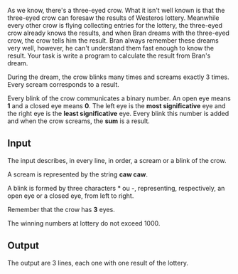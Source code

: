 As we know, there's a three-eyed crow. What it isn't well known is that the three-eyed crow can foresaw the results of Westeros lottery. Meanwhile every other crow is flying collecting entries for the lottery, the three-eyed crow already knows the results, and when Bran dreams with the three-eyed crow, the crow tells him the result. Bran always remember these dreams very well, however, he can't understand them fast enough to know the result. Your task is write a program to calculate the result from Bran's dream.

During the dream, the crow blinks many times and screams exactly 3 times. Every scream corresponds to a result.

Every blink of the crow communicates a binary number. An open eye means **1** and a closed eye means **0**. The left eye is the **most significative** eye and the right eye is the **least significative** eye. Every blink this number is added and when the crow screams, the **sum** is a result.

## Input

The input describes, in every line, in order, a scream or a blink of the crow.

A scream is represented by the string **caw caw**.

A blink is formed by three characters * ou -, representing, respectively, an open eye or a closed eye, from left to right.

Remember that the crow has **3** eyes.

The winning numbers at lottery do not exceed 1000.

## Output

The output are 3 lines, each one with one result of the lottery.
